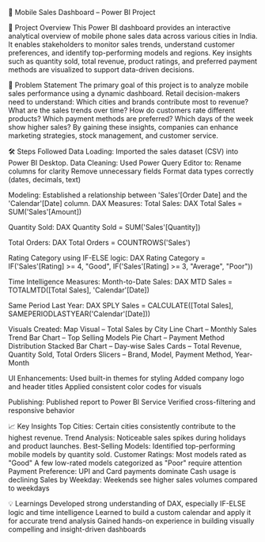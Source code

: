 📱 Mobile Sales Dashboard – Power BI Project

📌 Project Overview
This Power BI dashboard provides an interactive analytical overview of mobile phone sales data across various cities in India. It enables stakeholders to monitor sales trends, understand customer preferences, and identify top-performing models and regions. Key insights such as quantity sold, total revenue, product ratings, and preferred payment methods are visualized to support data-driven decisions.

🎯 Problem Statement
The primary goal of this project is to analyze mobile sales performance using a dynamic dashboard. Retail decision-makers need to understand:
Which cities and brands contribute most to revenue?
What are the sales trends over time?
How do customers rate different products?
Which payment methods are preferred?
Which days of the week show higher sales?
By gaining these insights, companies can enhance marketing strategies, stock management, and customer service.

🛠️ Steps Followed
Data Loading: Imported the sales dataset (CSV) into Power BI Desktop.
Data Cleaning: Used Power Query Editor to:
Rename columns for clarity
Remove unnecessary fields
Format data types correctly (dates, decimals, text)

Modeling: Established a relationship between 'Sales'[Order Date] and the 'Calendar'[Date] column.
DAX Measures:
Total Sales:
DAX
Total Sales = SUM('Sales'[Amount])

Quantity Sold:
DAX
Quantity Sold = SUM('Sales'[Quantity])

Total Orders:
DAX
Total Orders = COUNTROWS('Sales')

Rating Category using IF-ELSE logic:
DAX
Rating Category = 
IF('Sales'[Rating] >= 4, "Good", 
   IF('Sales'[Rating] >= 3, "Average", "Poor"))
   
Time Intelligence Measures:
Month-to-Date Sales:
DAX
MTD Sales = TOTALMTD([Total Sales], 'Calendar'[Date])

Same Period Last Year:
DAX
SPLY Sales = CALCULATE([Total Sales], SAMEPERIODLASTYEAR('Calendar'[Date]))

Visuals Created:
Map Visual – Total Sales by City
Line Chart – Monthly Sales Trend
Bar Chart – Top Selling Models
Pie Chart – Payment Method Distribution
Stacked Bar Chart – Day-wise Sales
Cards – Total Revenue, Quantity Sold, Total Orders
Slicers – Brand, Model, Payment Method, Year-Month

UI Enhancements:
Used built-in themes for styling
Added company logo and header titles
Applied consistent color codes for visuals

Publishing:
Published report to Power BI Service
Verified cross-filtering and responsive behavior

📈 Key Insights
Top Cities: Certain cities consistently contribute to the highest revenue.
Trend Analysis: Noticeable sales spikes during holidays and product launches.
Best-Selling Models: Identified top-performing mobile models by quantity sold.
Customer Ratings:
Most models rated as "Good"
A few low-rated models categorized as "Poor" require attention
Payment Preference:
UPI and Card payments dominate
Cash usage is declining
Sales by Weekday:
Weekends see higher sales volumes compared to weekdays

💡 Learnings
Developed strong understanding of DAX, especially IF-ELSE logic and time intelligence
Learned to build a custom calendar and apply it for accurate trend analysis
Gained hands-on experience in building visually compelling and insight-driven dashboards

